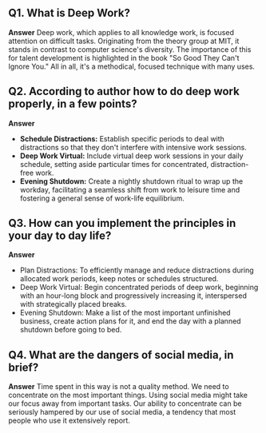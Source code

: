 ## Q1. What is Deep Work?
**Answer**
Deep work, which applies to all knowledge work, is focused attention on difficult tasks. Originating from the theory group at MIT, it stands in contrast to computer science's diversity. The importance of this for talent development is highlighted in the book "So Good They Can't Ignore You." All in all, it's a methodical, focused technique with many uses.
## Q2. According to author how to do deep work properly, in a few points?
**Answer**
-  **Schedule Distractions:** Establish specific periods to deal with distractions so that they don't interfere with intensive work sessions.
-  **Deep Work Virtual:** Include virtual deep work sessions in your daily schedule, setting aside particular times for concentrated, distraction-free work.
-  **Evening Shutdown:** Create a nightly shutdown ritual to wrap up the workday, facilitating a seamless shift from work to leisure time and fostering a general sense of work-life equilibrium.
## Q3. How can you implement the principles in your day to day life?
**Answer**
- Plan Distractions: To efficiently manage and reduce distractions during allocated work periods, keep notes or schedules structured.
- Deep Work Virtual: Begin concentrated periods of deep work, beginning with an hour-long block and progressively increasing it, interspersed with strategically placed breaks.
- Evening Shutdown: Make a list of the most important unfinished business, create action plans for it, and end the day with a planned shutdown before going to bed.
## Q4. What are the dangers of social media, in brief?
**Answer**
Time spent in this way is not a quality method. We need to concentrate on the most important things. Using social media might take our focus away from important tasks. Our ability to concentrate can be seriously hampered by our use of social media, a tendency that most people who use it extensively report.
